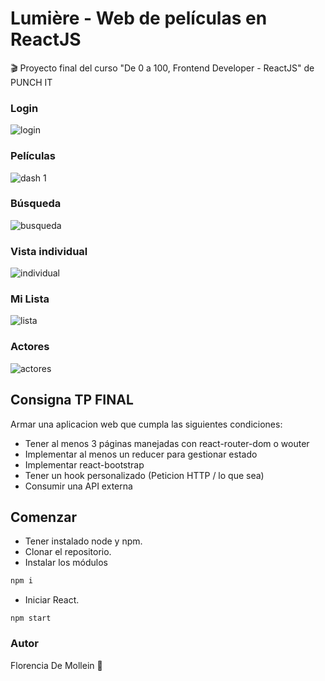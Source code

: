 # Lumière - Web de películas en ReactJS
🎬 Proyecto final del curso "De 0 a 100, Frontend Developer - ReactJS" de PUNCH IT

### Login
![login](https://user-images.githubusercontent.com/54426004/108124928-7bcea180-7086-11eb-94bd-801f437441b9.JPG)

### Películas
![dash 1](https://user-images.githubusercontent.com/54426004/108125051-aae51300-7086-11eb-8e72-541a238ad88e.JPG)

### Búsqueda
![busqueda](https://user-images.githubusercontent.com/54426004/108125165-da941b00-7086-11eb-8b5a-c9c6431d37e7.JPG)

### Vista individual
![individual](https://user-images.githubusercontent.com/54426004/108125237-f0a1db80-7086-11eb-8fea-a91a737122f2.JPG)

### Mi Lista
![lista](https://user-images.githubusercontent.com/54426004/108125274-00212480-7087-11eb-84cf-4b58791638ae.JPG)

### Actores
![actores](https://user-images.githubusercontent.com/54426004/108125345-13cc8b00-7087-11eb-9d82-69fc680d1211.JPG)

## Consigna TP FINAL
Armar una aplicacion web que cumpla las siguientes condiciones:
* Tener al menos 3 páginas manejadas con react-router-dom o wouter
* Implementar al menos un reducer para gestionar estado
* Implementar react-bootstrap
* Tener un hook personalizado (Peticion HTTP / lo que sea)
* Consumir una API externa


## Comenzar

* Tener instalado node y npm. 
* Clonar el repositorio.
* Instalar los módulos 
```bash
npm i
```

* Iniciar React.
```
npm start
```
### Autor
Florencia De Mollein 🌺
